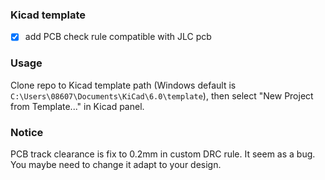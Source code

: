 ###	Kicad template

- [x] add PCB check rule compatible with  JLC pcb



###	Usage

Clone repo to Kicad  template path (Windows default is `C:\Users\08607\Documents\KiCad\6.0\template`), then select "New Project from Template..." in Kicad panel.



### Notice

PCB track clearance is fix to 0.2mm in custom DRC rule. It seem as a bug. You maybe need to change it adapt to your design.
